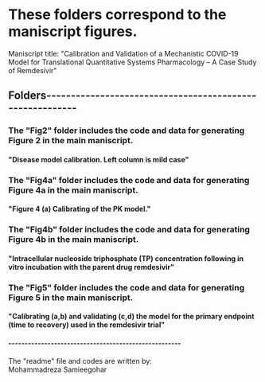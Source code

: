 # These folders correspond to the maniscript figures.
Maniscript title:
"Calibration and Validation of a Mechanistic COVID-19 Model for Translational Quantitative Systems Pharmacology – A Case Study of Remdesivir" 

## Folders---------------------------------------------------------
### The "Fig2"  folder includes the code and data for generating Figure 2  in the main maniscript.
#### "Disease model calibration. Left column is mild case"

### The "Fig4a" folder includes the code and data for generating Figure 4a in the main maniscript.
#### "Figure 4 (a) Calibrating of the PK model."

### The "Fig4b" folder includes the code and data for generating Figure 4b in the main maniscript.
#### "Intracellular nucleoside triphosphate (TP) concentration following in vitro incubation with the parent drug remdesivir"

### The "Fig5"  folder includes the code and data for generating Figure 5  in the main maniscript.
#### "Calibrating (a,b) and validating (c,d) the model for the primary endpoint (time to recovery) used in the remdesivir trial"

#### -----------------------------------------------------
The "readme" file and codes are written by:  
Mohammadreza Samieegohar
